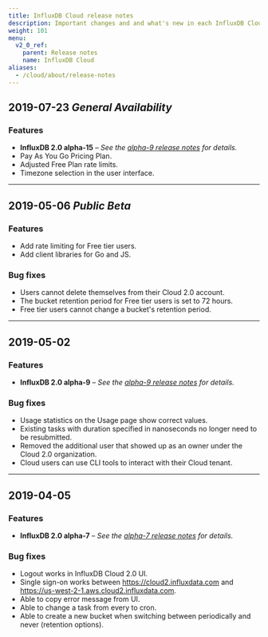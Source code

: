 ```yaml
---
title: InfluxDB Cloud release notes
description: Important changes and and what's new in each InfluxDB Cloud 2.0 update.
weight: 101
menu:
  v2_0_ref:
    parent: Release notes
    name: InfluxDB Cloud
aliases:
  - /cloud/about/release-notes
---
```


## 2019-07-23 _General Availability_

### Features

- **InfluxDB 2.0 alpha-15** –
_See the [alpha-9 release notes](/v2.0/reference/release-notes/influxdb/#v2-0-0-alpha-15-2019-07-11) for details._
- Pay As You Go Pricing Plan.
- Adjusted Free Plan rate limits.
- Timezone selection in the user interface.

---

## 2019-05-06 _Public Beta_

### Features

- Add rate limiting for Free tier users.
- Add client libraries for Go and JS.

### Bug fixes

- Users cannot delete themselves from their Cloud 2.0 account.
- The bucket retention period for Free tier users is set to 72 hours.
- Free tier users cannot change a bucket's retention period.

---

## 2019-05-02

### Features

- **InfluxDB 2.0 alpha-9** –
_See the [alpha-9 release notes](/v2.0/reference/release-notes/influxdb/#v2-0-0-alpha-9-2019-05-01) for details._

### Bug fixes

- Usage statistics on the Usage page show correct values.
- Existing tasks with duration specified in nanoseconds no longer need to be resubmitted.
- Removed the additional user that showed up as an owner under the Cloud 2.0 organization.
- Cloud users can use CLI tools to interact with their Cloud tenant.


---

## 2019-04-05

### Features

- **InfluxDB 2.0 alpha-7** –
_See the [alpha-7 release notes](/v2.0/reference/release-notes/influxdb/#v2-0-0-alpha-7-2019-03-28) for details._

### Bug fixes

- Logout works in InfluxDB Cloud 2.0 UI.
- Single sign-on works between https://cloud2.influxdata.com and https://us-west-2-1.aws.cloud2.influxdata.com.
- Able to copy error message from UI.
- Able to change a task from every to cron.
- Able to create a new bucket when switching between periodically and never (retention options).

